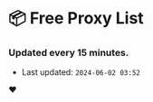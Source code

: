 # :package: Free Proxy List
### Updated every 15 minutes.

- Last updated: `2024-06-02 03:52`

:heart:
